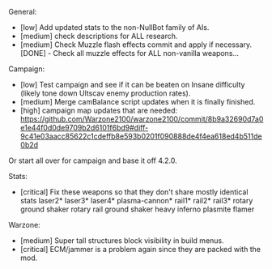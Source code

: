 
General:
- [low] Add updated stats to the non-NullBot family of AIs.
- [medium] check descriptions for ALL research.
- [medium] Check Muzzle flash effects commit and apply if necessary. [DONE]
        - Check all muzzle effects for ALL non-vanilla weapons...

Campaign:
- [low] Test campaign and see if it can be beaten on Insane difficulty (likely tone down Ultscav enemy production rates).
- [medium] Merge camBalance script updates when it is finally finished.
- [high] campaign map updates that are needed: https://github.com/Warzone2100/warzone2100/commit/8b9a32690d7a0e1e44f0d0de9709b2d6101f6bd9#diff-9c41e03aacc85622c1cdeffb8e593b0201f090888de4f4ea618ed4b511de0b2d

Or start all over for campaign and base it off 4.2.0.

Stats:
- [critical] Fix these weapons so that they don't share mostly identical stats
    laser2*
    laser3*
    laser4*
    plasma-cannon*
    rail1*
    rail2*
    rail3*
    rotary ground shaker
    rotary rail ground shaker
    heavy inferno
    plasmite flamer

Warzone:
- [medium] Super tall structures block visibility in build menus.
- [critical] ECM/jammer is a problem again since they are packed with the mod. 
